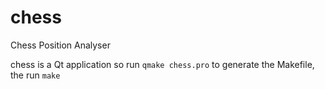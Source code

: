 # chess
Chess Position Analyser

chess is a Qt application so run `qmake chess.pro` to generate the Makefile, the run `make`

